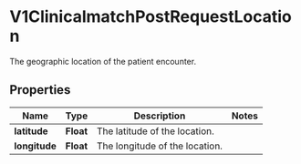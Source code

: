 

# V1ClinicalmatchPostRequestLocation

The geographic location of the patient encounter.

## Properties

| Name | Type | Description | Notes |
|------------ | ------------- | ------------- | -------------|
|**latitude** | **Float** | The latitude of the location. |  |
|**longitude** | **Float** | The longitude of the location. |  |



